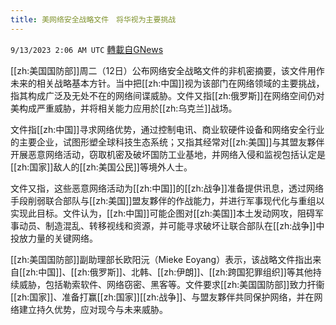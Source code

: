 ```yaml
---
title: 美网络安全战略文件　将华视为主要挑战
---
```

`9/13/2023 2:06 AM UTC` [轉載自GNews](https://gnews.org/articles/1683982)

[[zh:美国国防部]]周二（12日）公布网络安全战略文件的非机密摘要，该文件用作未来的相关战略基本方针。当中把[[zh:中国]]视为该部门在网络领域的主要挑战，指其构成广泛及无处不在的网络间谍威胁。文件又指[[zh:俄罗斯]]在网络空间仍对美构成严重威胁，并将相关能力应用於[[zh:乌克兰]]战场。

文件指[[zh:中国]]寻求网络优势，通过控制电讯、商业软硬件设备和网络安全行业的主要企业，试图形塑全球科技生态系统；又指其经常对[[zh:美国]]与其盟友夥伴开展恶意网络活动，窃取机密及破坏国防工业基地，并网络入侵和监视包括认定是[[zh:国家]]敌人的[[zh:美国公民]]等境外人士。

文件又指，这些恶意网络活动为[[zh:中国]]的[[zh:战争]]准备提供讯息，透过网络手段削弱联合部队与[[zh:美国]]盟友夥伴的作战能力，并进行军事现代化与重组以实现此目标。文件认为，[[zh:中国]]可能企图对[[zh:美国]]本土发动网攻，阻碍军事动员、制造混乱、转移视线和资源，并可能寻求破坏让联合部队在[[zh:战争]]中投放力量的关键网络。

[[zh:美国国防部]]副助理部长欧阳沅（Mieke Eoyang）表示，该战略文件指出来自[[zh:中国]]、[[zh:俄罗斯]]、北韩、[[zh:伊朗]]、[[zh:跨国犯罪组织]]等其他持续威胁，包括勒索软件、网络窃密、黑客等。文件要求[[zh:美国国防部]]致力扞衞[[zh:国家]]、准备打赢[[zh:国家]][[zh:战争]]、与盟友夥伴共同保护网络，并在网络建立持久优势，应对现今与未来威胁。
